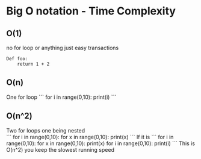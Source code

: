 <h1>Big O notation - Time Complexity </h1>
<h2>O(1)</h2>
<p>no for loop or anything just easy transactions</p>

```
Def foo:
    return 1 + 2
```
<h2>O(n)</h2>
One for loop
```
for i in range(0,10):
    print(i)
```
<h2>O(n^2)</h2>
Two for loops one being nested<br>
```
for i in range(0,10):
    for x in range(0,10):
        print(x)
```
If it is
```
for i in range(0,10):
    for x in range(0,10):
        print(x)
for i in range(0,10):
    print(i)
```
This is O(n^2) you keep the slowest running speed
	